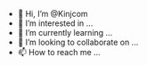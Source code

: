- 👋 Hi, I’m @Kinjcom
- 👀 I’m interested in ...
- 🌱 I’m currently learning ...
- 💞️ I’m looking to collaborate on ...
- 📫 How to reach me ...

<!---
Kinjcom/Kinjcom is a ✨ special ✨ repository because its `README.md` (this file) appears on your GitHub profile.
You can click the Preview link to take a look at your changes.
--->
